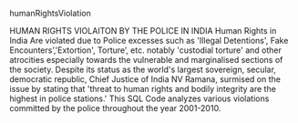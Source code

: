 
humanRightsViolation

HUMAN RIGHTS VIOLAITON BY THE POLICE IN INDIA Human Rights in India Are violated due to Police excesses such as 'Illegal Detentions', Fake Encounters’,'Extortion', Torture’, etc.
notably 'custodial torture' and other atrocities especially towards the vulnerable and marginalised sections of the society. Despite its status as the world's largest sovereign, secular, democratic republic, Chief Justice of India NV Ramana, surmised on the issue by stating that 'threat to human rights and bodily integrity are the highest in police stations.' 
This SQL Code analyzes various violations committed by the police throughout the year 2001-2010.
